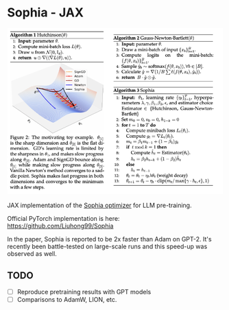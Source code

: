 # Sophia - JAX

<img src="./sophia.png" width="650px"></img>

JAX implementation of the [Sophia optimizer](https://arxiv.org/abs/2305.14342) for LLM pre-training.

Official PyTorch implementation is here: https://github.com/Liuhong99/Sophia

In the paper, Sophia is reported to be 2x faster than Adam on GPT-2. It's recently been battle-tested on large-scale runs and this speed-up was observed as well.


## TODO
- [ ] Reproduce pretraining results with GPT models
- [ ] Comparisons to AdamW, LION, etc.

